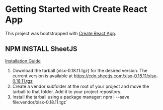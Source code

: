 # Getting Started with Create React App

This project was bootstrapped with [Create React App](https://github.com/facebook/create-react-app).

## NPM INSTALL SheetJS
[Installation Guide](https://docs.sheetjs.com/docs/getting-started/installation/nodejs)

1) Download the tarball (xlsx-0.18.11.tgz) for the desired version. The current version is available at https://cdn.sheetjs.com/xlsx-0.18.11/xlsx-0.18.11.tgz
2) Create a vendor subfolder at the root of your project and move the tarball to that folder. Add it to your project repository.
3) Install the tarball using a package manager: npm i --save file:vendor/xlsx-0.18.11.tgz`
